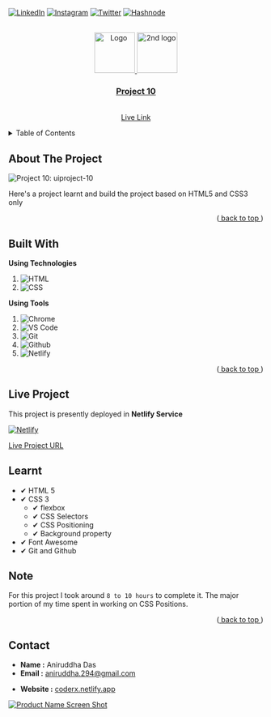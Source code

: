<div id="top"></div>

<!-- Social Links -->

[![LinkedIn][linkedin-shield]][linkedin-url]
[![Instagram][instagram-shield]][instagram-url]
[![Twitter][twitter-shield]][twitter-url]
[![Hashnode][hashnode-shield]][hashnode-url]

<!-- ![Github][github-follower-sheild] -->

<!-- PROJECT LOGO -->
<br />
<div align="center">
  <a href="https://github.com/ani294">
    <img src="https://learncodeonline.in/mascot.png" alt="Logo" width="80">
  </a>
    <a href=# align"center">
        <img src="https://ineuron.ai/images/ineuron-logo.png" alt="2nd logo" width="80">
<h3 align="center">Project 10</h3>
<!-- *** Change Here Live Link   -->
  <p align="center">
    <br />
    <a href="https://coderx-ui-projects-10.netlify.app">Live Link</a>
  </p>
</div>

<!-- TABLE OF CONTENTS -->
<details>
  <summary>Table of Contents</summary>
  <ol>
    <li>
      <a href="#about-the-project">About The Project</a>
    </li>
    <li><a href="#built-with">Built With</a></li>
    <li><a href="#live-project">Live Project</a></li>
    <li><a href="#learnt">Learnt</a></li>
    <li><a href="#recommended-articles">Recommended Articles</a></li>
    <li><a href="#contact">About Me</a></li>

  </ol>
</details>

<!-- ABOUT THE PROJECT -->

## About The Project

<!-- *** Change Here Blog Image  -->

![Project 10: uiproject-10](https://github.com/ani294/UI_HTML_CSS_Project-10/blob/main/Interior%20Design%20landing%20page.png)

Here's a project learnt and build the project based on HTML5 and CSS3 only

<p align="right">(<a href="#top"> back to top </a>)</p>

## Built With

**Using Technologies**

1. ![HTML][html-shield]
2. ![CSS][css-shield]

**Using Tools**

1. ![Chrome][chrome-shield]
2. ![VS Code][vscode-shield]
3. ![Git][git-shield]
4. ![Github][github-shield]
5. ![Netlify][netlify-shield]

<p align="right">(<a href="#top"> back to top </a>)</p>

## Live Project

This project is presently deployed in **Netlify Service**

[![Netlify][netlify-shield]][project-url]

<!-- *** Change Here Live Link -->

[Live Project URL](https://coderx-ui-projects-10.netlify.app)

<!-- LEARNT -->

## Learnt

- ✔ HTML 5
- ✔ CSS 3
  - ✔ flexbox
  - ✔ CSS Selectors
  - ✔ CSS Positioning
  - ✔ Background property
- ✔ Font Awesome
- ✔ Git and Github
<!-- NOTE -->

## Note

For this project I took around `8 to 10 hours` to complete it. The major portion of my time spent in working on CSS Positions.

<p align="right">(<a href="#top"> back to top </a>)</p>

<!-- Recommended Articles -->

<!-- ## Recommended Articles


<!-- CONTACT -->

## Contact

- **Name :** Aniruddha Das
- **Email :** aniruddha.294@gmail.com
<!-- *** Change Here Live Link -->
- **Website :** [coderx.netlify.app](https://coderx-ui-projects-10.netlify.app)

<!-- BACK TO TOP -->

[![Product Name Screen Shot][backtotop-shield]](#top)

<!-- MARKDOWN LINKS & IMAGES -->

<!-- Linkedin -->

[linkedin-shield]: https://img.shields.io/badge/-LinkedIn-black.svg?style=for-the-badge&logo=linkedin&colorB=0B5FBB
[linkedin-url]: https://www.linkedin.com/in/aniruddha2022/

<!-- Instagram -->

[instagram-shield]: https://img.shields.io/badge/Instagram-%23E4405F.svg?style=for-the-badge&logo=Instagram&logoColor=white
[instagram-url]: https://instagram.com/mr.aniruddha_official

<!-- Twitter -->

[twitter-shield]: https://img.shields.io/badge/Twitter-%231DA1F2.svg?style=for-the-badge&logo=Twitter&logoColor=white
[twitter-url]: https://twitter.com/ANI294

<!-- Hashnode -->

[hashnode-shield]: https://img.shields.io/badge/Hashnode-2962FF?style=for-the-badge&logo=hashnode&logoColor=white
[hashnode-url]: https://coderx.hashnode.dev/

<!-- Github Follower -->

[github-follower-sheild]: https://img.shields.io/github/followers/0?style=social

<!-- Back to Top -->

[backtotop-shield]: https://img.shields.io/badge/Back%20to%20Top-%5E-brightgreen

<!-- Tools and Technologies -->

[html-shield]: https://img.shields.io/badge/html5-%23E34F26.svg?style=for-the-badge&logo=html5&logoColor=white
[css-shield]: https://img.shields.io/badge/css3-%231572B6.svg?style=for-the-badge&logo=css3&logoColor=white
[vscode-shield]: https://img.shields.io/badge/Visual%20Studio%20Code-0078d7.svg?style=for-the-badge&logo=visual-studio-code&logoColor=white
[chrome-shield]: https://img.shields.io/badge/Google%20Chrome-4285F4?style=for-the-badge&logo=GoogleChrome&logoColor=white
[netlify-shield]: https://img.shields.io/badge/netlify-%23000000.svg?style=for-the-badge&logo=netlify&logoColor=#00C7B7
[git-shield]: https://img.shields.io/badge/git-%23F05033.svg?style=for-the-badge&logo=git&logoColor=white
[github-shield]: https://img.shields.io/badge/github-%23121011.svg?style=for-the-badge&logo=github&logoColor=white

<!-- Project screenshot -->
<!-- *** Change Here Live Link & Blog image -->

[product-screenshot]: https://github.com/ani294/UI_HTML_CSS_Project-10/blob/main/Interior%20Design%20landing%20page.png
[project-url]: https://coderx-ui-projects-10.netlify.app

